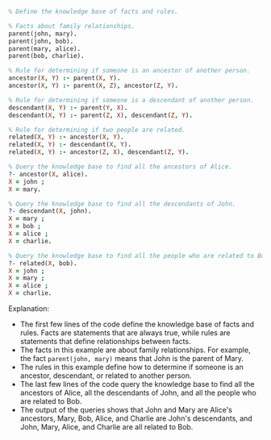 ```prolog
% Define the knowledge base of facts and rules.

% Facts about family relationships.
parent(john, mary).
parent(john, bob).
parent(mary, alice).
parent(bob, charlie).

% Rule for determining if someone is an ancestor of another person.
ancestor(X, Y) :- parent(X, Y).
ancestor(X, Y) :- parent(X, Z), ancestor(Z, Y).

% Rule for determining if someone is a descendant of another person.
descendant(X, Y) :- parent(Y, X).
descendant(X, Y) :- parent(Z, X), descendant(Z, Y).

% Rule for determining if two people are related.
related(X, Y) :- ancestor(X, Y).
related(X, Y) :- descendant(X, Y).
related(X, Y) :- ancestor(Z, X), descendant(Z, Y).

% Query the knowledge base to find all the ancestors of Alice.
?- ancestor(X, alice).
X = john ;
X = mary.

% Query the knowledge base to find all the descendants of John.
?- descendant(X, john).
X = mary ;
X = bob ;
X = alice ;
X = charlie.

% Query the knowledge base to find all the people who are related to Bob.
?- related(X, bob).
X = john ;
X = mary ;
X = alice ;
X = charlie.
```

Explanation:

* The first few lines of the code define the knowledge base of facts and rules. Facts are statements that are always true, while rules are statements that define relationships between facts.
* The facts in this example are about family relationships. For example, the fact `parent(john, mary)` means that John is the parent of Mary.
* The rules in this example define how to determine if someone is an ancestor, descendant, or related to another person.
* The last few lines of the code query the knowledge base to find all the ancestors of Alice, all the descendants of John, and all the people who are related to Bob.
* The output of the queries shows that John and Mary are Alice's ancestors, Mary, Bob, Alice, and Charlie are John's descendants, and John, Mary, Alice, and Charlie are all related to Bob.